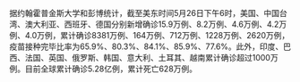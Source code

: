 据约翰霍普金斯大学和彭博统计，截至美东时间5月26日下午6时，美国、中国台湾、澳大利亚、西班牙、德国分别新增确诊15.9万例、8.2万例、4.6万例、4.2万例、4.0万例，累计确诊8381万例、164万例、712万例、1228万例、2620万例，疫苗接种完毕比率为65.9%、80.3%、84.1%、85.9%、77.6%。此外，印度、巴西、法国、英国、俄罗斯、韩国、意大利、土耳其、越南累计确诊超过1000万例。目前全球累计确诊5.28亿例，累计死亡628万例。